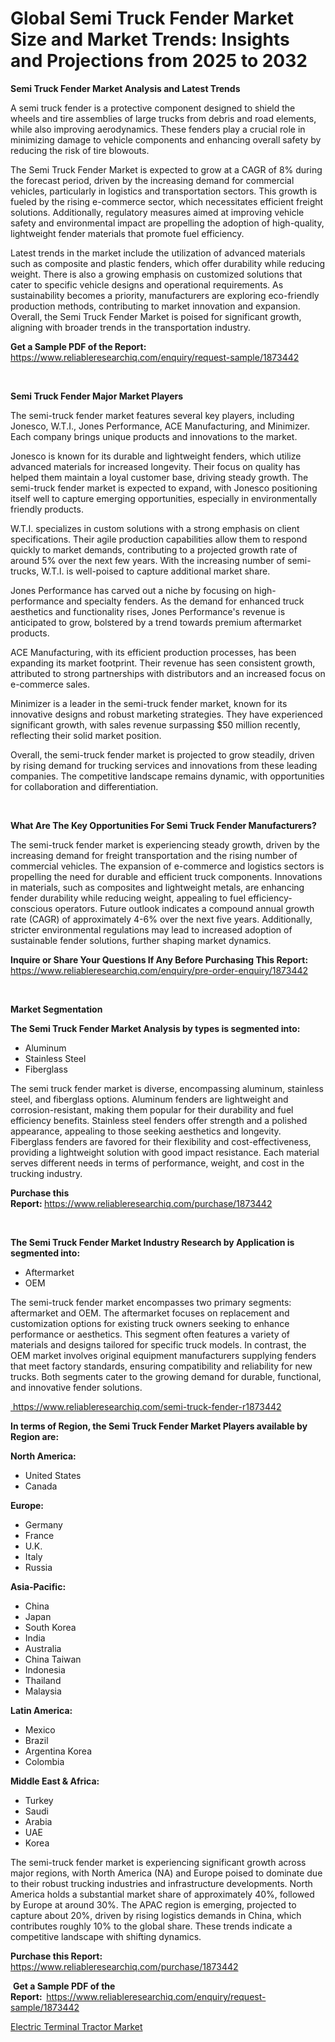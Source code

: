 <p><h1>Global Semi Truck Fender Market Size and Market Trends: Insights and Projections from 2025 to 2032</h1></p><p><strong>Semi Truck Fender Market Analysis and Latest Trends</strong></p>
<p><p>A semi truck fender is a protective component designed to shield the wheels and tire assemblies of large trucks from debris and road elements, while also improving aerodynamics. These fenders play a crucial role in minimizing damage to vehicle components and enhancing overall safety by reducing the risk of tire blowouts.</p><p>The Semi Truck Fender Market is expected to grow at a CAGR of 8% during the forecast period, driven by the increasing demand for commercial vehicles, particularly in logistics and transportation sectors. This growth is fueled by the rising e-commerce sector, which necessitates efficient freight solutions. Additionally, regulatory measures aimed at improving vehicle safety and environmental impact are propelling the adoption of high-quality, lightweight fender materials that promote fuel efficiency.</p><p>Latest trends in the market include the utilization of advanced materials such as composite and plastic fenders, which offer durability while reducing weight. There is also a growing emphasis on customized solutions that cater to specific vehicle designs and operational requirements. As sustainability becomes a priority, manufacturers are exploring eco-friendly production methods, contributing to market innovation and expansion. Overall, the Semi Truck Fender Market is poised for significant growth, aligning with broader trends in the transportation industry.</p></p>
<p><strong>Get a Sample PDF of the Report:&nbsp;</strong> <a href="https://www.reliableresearchiq.com/enquiry/request-sample/1873442?utm_campaign=2886&utm_medium=2&utm_source=Github&utm_content=ia&utm_term=30032025&utm_id=semi-truck-fender">https://www.reliableresearchiq.com/enquiry/request-sample/1873442</a></p>
<p>&nbsp;</p>
<p><strong>Semi Truck Fender Major Market Players</strong></p>
<p><p>The semi-truck fender market features several key players, including Jonesco, W.T.I., Jones Performance, ACE Manufacturing, and Minimizer. Each company brings unique products and innovations to the market. </p><p>Jonesco is known for its durable and lightweight fenders, which utilize advanced materials for increased longevity. Their focus on quality has helped them maintain a loyal customer base, driving steady growth. The semi-truck fender market is expected to expand, with Jonesco positioning itself well to capture emerging opportunities, especially in environmentally friendly products.</p><p>W.T.I. specializes in custom solutions with a strong emphasis on client specifications. Their agile production capabilities allow them to respond quickly to market demands, contributing to a projected growth rate of around 5% over the next few years. With the increasing number of semi-trucks, W.T.I. is well-poised to capture additional market share.</p><p>Jones Performance has carved out a niche by focusing on high-performance and specialty fenders. As the demand for enhanced truck aesthetics and functionality rises, Jones Performance's revenue is anticipated to grow, bolstered by a trend towards premium aftermarket products.</p><p>ACE Manufacturing, with its efficient production processes, has been expanding its market footprint. Their revenue has seen consistent growth, attributed to strong partnerships with distributors and an increased focus on e-commerce sales.</p><p>Minimizer is a leader in the semi-truck fender market, known for its innovative designs and robust marketing strategies. They have experienced significant growth, with sales revenue surpassing $50 million recently, reflecting their solid market position.</p><p>Overall, the semi-truck fender market is projected to grow steadily, driven by rising demand for trucking services and innovations from these leading companies. The competitive landscape remains dynamic, with opportunities for collaboration and differentiation.</p></p>
<p>&nbsp;</p>
<p><strong>What Are The Key Opportunities For Semi Truck Fender Manufacturers?</strong></p>
<p><p>The semi-truck fender market is experiencing steady growth, driven by the increasing demand for freight transportation and the rising number of commercial vehicles. The expansion of e-commerce and logistics sectors is propelling the need for durable and efficient truck components. Innovations in materials, such as composites and lightweight metals, are enhancing fender durability while reducing weight, appealing to fuel efficiency-conscious operators. Future outlook indicates a compound annual growth rate (CAGR) of approximately 4-6% over the next five years. Additionally, stricter environmental regulations may lead to increased adoption of sustainable fender solutions, further shaping market dynamics.</p></p>
<p><strong>Inquire or Share Your Questions If Any Before Purchasing This Report:</strong> <a href="https://www.reliableresearchiq.com/enquiry/pre-order-enquiry/1873442?utm_campaign=2886&utm_medium=2&utm_source=Github&utm_content=ia&utm_term=30032025&utm_id=semi-truck-fender">https://www.reliableresearchiq.com/enquiry/pre-order-enquiry/1873442</a></p>
<p>&nbsp;</p>
<p><strong>Market Segmentation</strong></p>
<p><strong>The Semi Truck Fender Market Analysis by types is segmented into:</strong></p>
<p><ul><li>Aluminum</li><li>Stainless Steel</li><li>Fiberglass</li></ul></p>
<p><p>The semi truck fender market is diverse, encompassing aluminum, stainless steel, and fiberglass options. Aluminum fenders are lightweight and corrosion-resistant, making them popular for their durability and fuel efficiency benefits. Stainless steel fenders offer strength and a polished appearance, appealing to those seeking aesthetics and longevity. Fiberglass fenders are favored for their flexibility and cost-effectiveness, providing a lightweight solution with good impact resistance. Each material serves different needs in terms of performance, weight, and cost in the trucking industry.</p></p>
<p><strong>Purchase this Report:&nbsp;</strong><a href="https://www.reliableresearchiq.com/purchase/1873442?utm_campaign=2886&utm_medium=2&utm_source=Github&utm_content=ia&utm_term=30032025&utm_id=semi-truck-fender">https://www.reliableresearchiq.com/purchase/1873442</a></p>
<p>&nbsp;</p>
<p><strong>The Semi Truck Fender Market Industry Research by Application is segmented into:</strong></p>
<p><ul><li>Aftermarket</li><li>OEM</li></ul></p>
<p><p>The semi-truck fender market encompasses two primary segments: aftermarket and OEM. The aftermarket focuses on replacement and customization options for existing truck owners seeking to enhance performance or aesthetics. This segment often features a variety of materials and designs tailored for specific truck models. In contrast, the OEM market involves original equipment manufacturers supplying fenders that meet factory standards, ensuring compatibility and reliability for new trucks. Both segments cater to the growing demand for durable, functional, and innovative fender solutions.</p></p>
<p><a href="https://www.reliableresearchiq.com/semi-truck-fender-r1873442?utm_campaign=2886&utm_medium=2&utm_source=Github&utm_content=ia&utm_term=30032025&utm_id=semi-truck-fender">&nbsp;https://www.reliableresearchiq.com/semi-truck-fender-r1873442</a></p>
<p><strong>In terms of Region, the Semi Truck Fender Market Players available by Region are:</strong></p>
<p>
    <p> <strong> North America: </strong>
        <ul>
            <li>United States</li>
            <li>Canada</li>
        </ul>
        </p> 
    <p> <strong> Europe: </strong>
        <ul>
            <li>Germany</li>
            <li>France</li>
            <li>U.K.</li>
            <li>Italy</li>
            <li>Russia</li>
        </ul>
        </p> 
    <p> <strong> Asia-Pacific: </strong>
        <ul>
            <li>China</li>
            <li>Japan</li>
            <li>South Korea</li>
            <li>India</li>
            <li>Australia</li>
            <li>China Taiwan</li>
            <li>Indonesia</li>
            <li>Thailand</li>
            <li>Malaysia</li>
        </ul>
        </p> 
    <p> <strong> Latin America: </strong>
        <ul>
            <li>Mexico</li>
            <li>Brazil</li>
            <li>Argentina Korea</li>
            <li>Colombia</li>
        </ul>
        </p> 
    <p> <strong> Middle East & Africa: </strong>
        <ul>
            <li>Turkey</li>
            <li>Saudi</li>
            <li>Arabia</li>
            <li>UAE</li>
            <li>Korea</li>
        </ul>
    </p>
    </p>
<p><p>The semi-truck fender market is experiencing significant growth across major regions, with North America (NA) and Europe poised to dominate due to their robust trucking industries and infrastructure developments. North America holds a substantial market share of approximately 40%, followed by Europe at around 30%. The APAC region is emerging, projected to capture about 20%, driven by rising logistics demands in China, which contributes roughly 10% to the global share. These trends indicate a competitive landscape with shifting dynamics.</p></p>
<p><strong>Purchase this Report: </strong><a href="https://www.reliableresearchiq.com/purchase/1873442?utm_campaign=2886&utm_medium=2&utm_source=Github&utm_content=ia&utm_term=30032025&utm_id=semi-truck-fender">https://www.reliableresearchiq.com/purchase/1873442</a></p>
<p>&nbsp;<strong>Get a Sample PDF of the Report:&nbsp;&nbsp;</strong><a href="https://www.reliableresearchiq.com/enquiry/request-sample/1873442?utm_campaign=2886&utm_medium=2&utm_source=Github&utm_content=ia&utm_term=30032025&utm_id=semi-truck-fender">https://www.reliableresearchiq.com/enquiry/request-sample/1873442</a></p>
<p><strong></strong></p>
<p><p><a href="https://github.com/aidelndasse/Market-Research-Report-List-1/blob/main/electric-terminal-tractor-market.md?utm_campaign=2886&utm_medium=2&utm_source=Github&utm_content=ia&utm_term=30032025&utm_id=semi-truck-fender">Electric Terminal Tractor Market</a></p></p>